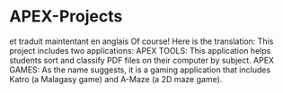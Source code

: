 # APEX-Projects
et traduit maintentant en anglais Of course! Here is the translation:  This project includes two applications:  APEX TOOLS: This application helps students sort and classify PDF files on their computer by subject.  APEX GAMES: As the name suggests, it is a gaming application that includes Katro (a Malagasy game) and A-Maze (a 2D maze game). 
